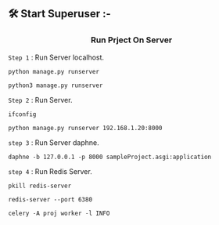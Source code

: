 ## 🛠️ Start Superuser :-

<h3 align="center"> Run Prject On Server </h3>

`Step 1` : Run Server localhost.

```
python manage.py runserver
```

```
python3 manage.py runserver
```

`Step 2` : Run Server.

```
ifconfig
```

```
python manage.py runserver 192.168.1.20:8000
```

`step 3` : Run Server daphne.

```
daphne -b 127.0.0.1 -p 8000 sampleProject.asgi:application
```

`step 4` : Run Redis Server.

```
pkill redis-server
```

```
redis-server --port 6380
```

```
celery -A proj worker -l INFO
```
